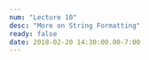 ```yaml
---
num: "Lecture 10"
desc: "More on String Formatting"
ready: false
date: 2018-02-20 14:30:00.00-7:00
---
```


